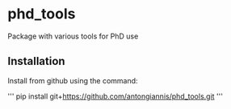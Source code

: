 # phd_tools
Package with various tools for PhD use

## Installation
Install from github using the command:

'''
pip install git+https://github.com/antongiannis/phd_tools.git
'''
